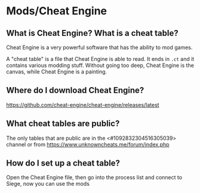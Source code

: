 # Mods/Cheat Engine

## What is Cheat Engine? What is a cheat table?

Cheat Engine is a very powerful software that has the ability to mod games.

A "cheat table" is a file that Cheat Engine is able to read. It ends in `.ct` and it contains various modding stuff. Without going too deep, Cheat Engine is the canvas, while Cheat Engine is a painting.

## Where do I download Cheat Engine?

https://github.com/cheat-engine/cheat-engine/releases/latest

## What cheat tables are public?

The only tables that are public are in the <#1092832304516305039> channel or from https://www.unknowncheats.me/forum/index.php 

## How do I set up a cheat table?

Open the Cheat Engine file, then go into the process list and connect to Siege, now you can use the mods
